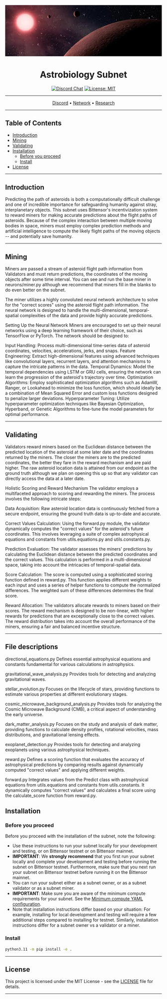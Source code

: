 <div align="center">
  <img src="https://github.com/AstroTensor/Astrobiology/raw/main/astrobiology.jpeg" alt="Astrobiology" width="600">
  
  # **Astrobiology Subnet**
  [![Discord Chat](https://img.shields.io/discord/308323056592486420.svg)](https://discord.gg/bittensor)
  [![License: MIT](https://img.shields.io/badge/License-MIT-yellow.svg)](https://opensource.org/licenses/MIT) 

  ---
  [Discord](https://discord.gg/bittensor) • [Network](https://taostats.io/) • [Research](https://bittensor.com/whitepaper)
</div>

---

## Table of Contents
- [Introduction](#introduction)
- [Mining](#mining)
- [Validating](#validating)
- [Installation](#installation)
  - [Before you proceed](#before-you-proceed)
  - [Install](#install)
- [License](#license)

---

## Introduction

Predicting the path of asteroids is both a computationally difficult challenge and one of incredible importance for safeguarding humanity against stray, interplanetary objects. This subnet uses Bittensor's incentivization system to reward miners for making accurate predictions about the flight paths of asteroids. Because of the complex interaction between multiple moving bodies in space, miners must employ complex prediction methods and artificial intelligence to compute the likely flight paths of the moving objects -- and potentially save humanity.

---

## Mining

Miners are passed a stream of asteroid flight path information from Validators and must return predictions, the coordinates of the moving objects after some time interval. You can see and run the base miner in neurons/miner.py although we recommend that miners fill in the blanks to do even better on the subnet.

The miner utilizes a highly convoluted neural network architecture to solve for the "correct scores" using the asteroid flight path information. The neural network is designed to handle the multi-dimensional, temporal-spatial complexities of the data and provide highly accurate predictions.

Setting Up the Neural Network
Miners are encouraged to set up their neural networks using a deep learning framework of their choice, such as TensorFlow or PyTorch. The network should be designed to:

Input Handling: Process multi-dimensional time-series data of asteroid coordinates, velocities, accelerations, jerks, and snaps.
Feature Engineering: Extract high-dimensional features using advanced techniques like convolutional layers, recurrent layers, and attention mechanisms to capture the intricate patterns in the data.
Temporal Dynamics: Model the temporal dependencies using LSTM or GRU cells, ensuring the network can learn the progression of the asteroid's trajectory over time.
Optimization Algorithms: Employ sophisticated optimization algorithms such as AdamW, Ranger, or Lookahead to minimize the loss function, which should ideally be a combination of Mean Squared Error and custom loss functions designed to penalize larger deviations.
Hyperparameter Tuning: Utilize hyperparameter optimization techniques like Bayesian Optimization, Hyperband, or Genetic Algorithms to fine-tune the model parameters for optimal performance.

---

## Validating

Validators reward miners based on the Euclidean distance between the predicted location of the asteroid at some later date and the coordinates returned by the miners. The closer the miners are to the predicted coordinates, the better they fare in the reward mechanism and are paid higher. The raw asteroid location data is attained from our endpoint as the ground truth although we plan on opening this up so that any validator can directly access the data at a later date.

Holistic Scoring and Reward Mechanism
The validator employs a multifaceted approach to scoring and rewarding the miners. The process involves the following intricate steps:

Data Acquisition: Raw asteroid location data is continuously fetched from a secure endpoint, ensuring the ground truth data is up-to-date and accurate.

Correct Values Calculation: Using the forward.py module, the validator dynamically computes the "correct values" for the asteroid's future coordinates. This involves leveraging a suite of complex astrophysical equations and constants from utils.equations.py and utils.constants.py.

Prediction Evaluation: The validator assesses the miners' predictions by calculating the Euclidean distance between the predicted coordinates and the correct values. This calculation is performed in a multi-dimensional space, taking into account the intricacies of temporal-spatial data.

Score Calculation: The score is computed using a sophisticated scoring function defined in reward.py. This function applies different weights to each input and uses a series of helper functions to compute the normalized differences. The weighted sum of these differences determines the final score.

Reward Allocation: The validators allocate rewards to miners based on their scores. The reward mechanism is designed to be non-linear, with higher rewards for predictions that are exceptionally close to the correct values. The reward distribution takes into account the overall performance of the miners, ensuring a fair and balanced incentive structure.

---


## File descriptions

directional_equations.py
Defines essential astrophysical equations and constants fundamental for various calculations in astrophysics.

gravitational_wave_analysis.py
Provides tools for detecting and analyzing gravitational waves.

stellar_evolution.py
Focuses on the lifecycle of stars, providing functions to estimate various properties at different evolutionary stages.

cosmic_microwave_background_analysis.py
Provides tools for analyzing the Cosmic Microwave Background (CMB), a critical aspect of understanding the early universe.

dark_matter_analysis.py
Focuses on the study and analysis of dark matter, providing functions to calculate density profiles, rotational velocities, mass distributions, and gravitational lensing effects.

exoplanet_detection.py
Provides tools for detecting and analyzing exoplanets using various astrophysical techniques.

reward.py
Defines a scoring function that evaluates the accuracy of astrophysical predictions by comparing results against dynamically computed "correct values" and applying different weights.

forward.py
Integrates values from the Predict class with astrophysical equations from utils.equations and constants from utils.constants. It dynamically computes "correct values" and calculates a final score using the calculate_score function from reward.py.

## Installation

### Before you proceed

Before you proceed with the installation of the subnet, note the following:

- Use these instructions to run your subnet locally for your development and testing, or on Bittensor testnet or on Bittensor mainnet.
- **IMPORTANT**: We **strongly recommend** that you first run your subnet locally and complete your development and testing before running the subnet on Bittensor testnet. Furthermore, make sure that you next run your subnet on Bittensor testnet before running it on the Bittensor mainnet.
- You can run your subnet either as a subnet owner, or as a subnet validator or as a subnet miner.
- **IMPORTANT**: Make sure you are aware of the minimum compute requirements for your subnet. See the [Minimum compute YAML configuration](./min_compute.yml).
- Note that installation instructions differ based on your situation: For example, installing for local development and testing will require a few additional steps compared to installing for testnet. Similarly, installation instructions differ for a subnet owner vs a validator or a miner.

### Install

```bash
python3.11 -m pip install -e .
```


---

## License

This project is licensed under the MIT License - see the [LICENSE](LICENSE) file for details.

---
